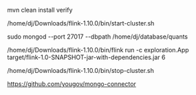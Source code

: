 mvn clean install verify

/home/dj/Downloads/flink-1.10.0/bin/start-cluster.sh 

sudo mongod --port 27017 --dbpath /home/dj/database/quants

/home/dj/Downloads/flink-1.10.0/bin/flink run -c exploration.App target/flink-1.0-SNAPSHOT-jar-with-dependencies.jar 6

/home/dj/Downloads/flink-1.10.0/bin/stop-cluster.sh 


https://github.com/yougov/mongo-connector